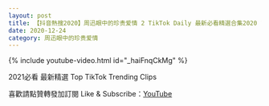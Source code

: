 ```yaml
---
layout: post
title: 【抖音熱搜2020】周迅眼中的珍贵爱情 2 TikTok Daily 最新必看精選合集2020 12 24
date: 2020-12-24
category: 周迅眼中的珍贵爱情
---
```


{% include youtube-video.html id="_haiFnqCkMg" %}

2021必看 最新精選 Top TikTok Trending Clips

喜歡請點贊轉發加訂閱 Like & Subscribe：[YouTube](https://www.youtube.com/channel/UCAoR7VcanIPd04uEq_GIylA/videos)


